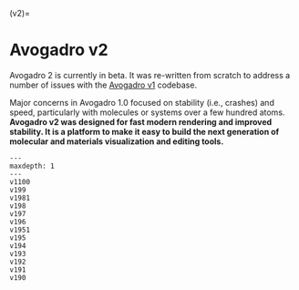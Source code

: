 (v2)=

# Avogadro v2

Avogadro 2 is currently in beta. It was re-written from scratch to address a number of issues with the [Avogadro v1](v1) codebase.

Major concerns in Avogadro 1.0 focused on stability (i.e., crashes) and speed, particularly with molecules or systems over a few hundred atoms. **Avogadro v2 was designed for fast modern rendering and improved stability. It is a platform to make it easy to build the next generation of molecular and materials visualization and editing tools.**

```{toctree}
---
maxdepth: 1
---
v1100
v199
v1981
v198
v197
v196
v1951
v195
v194
v193
v192
v191
v190
```
